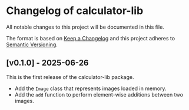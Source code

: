 # Changelog of calculator-lib

All notable changes to this project will be documented in this file.

The format is based on [Keep a Changelog](http://keepachangelog.com/en/1.0.0/)
and this project adheres to [Semantic Versioning](http://semver.org/spec/v2.0.0.html).

## [v0.1.0] - 2025-06-26

This is the first release of the calculator-lib package.

- Add the `Image` class that represents images loaded in memory.
- Add the `add` function to perform element-wise additions between two images.
